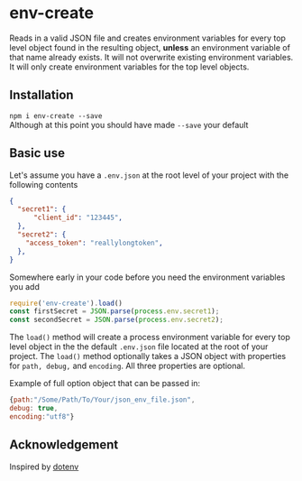 # env-create

Reads in a valid JSON file and creates environment variables for every top level object found in the resulting object, **unless** an environment variable of that name already exists. It will not overwrite existing environment variables. It will only create environment variables for the top level objects.  

## Installation 

`npm i env-create --save`  
Although at this point you should have made `--save` your default

## Basic use

Let's assume you have a `.env.json` at the root level of your project with the following contents

```JSON
{
  "secret1": {
      "client_id": "123445",
  },
  "secret2": {
    "access_token": "reallylongtoken",
  },
}
```

Somewhere early in your code before you need the environment variables you add  

```javascript
require('env-create').load() 
const firstSecret = JSON.parse(process.env.secret1);
const secondSecret = JSON.parse(process.env.secret2);
```

The `load()` method will create a process environment variable for every top level object in the the default `.env.json` file located at the root of your project. The `load()` method optionally takes a JSON object with properties for `path, debug,` and `encoding`. All three properties are optional.  

Example of full option object that can be passed in: 

```javascript
{path:"/Some/Path/To/Your/json_env_file.json",
debug: true,
encoding:"utf8"}
```

## Acknowledgement

Inspired by [dotenv](https://github.com/motdotla/dotenv)

